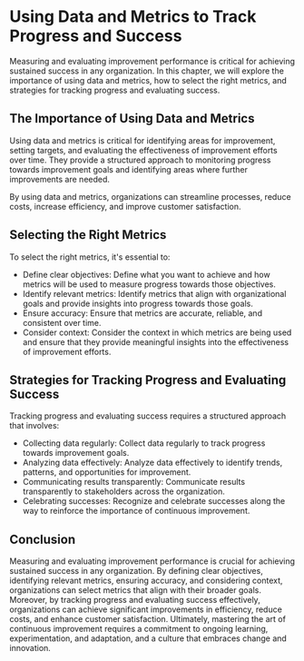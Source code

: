 Using Data and Metrics to Track Progress and Success
=================================================================================================================

Measuring and evaluating improvement performance is critical for achieving sustained success in any organization. In this chapter, we will explore the importance of using data and metrics, how to select the right metrics, and strategies for tracking progress and evaluating success.

The Importance of Using Data and Metrics
----------------------------------------

Using data and metrics is critical for identifying areas for improvement, setting targets, and evaluating the effectiveness of improvement efforts over time. They provide a structured approach to monitoring progress towards improvement goals and identifying areas where further improvements are needed.

By using data and metrics, organizations can streamline processes, reduce costs, increase efficiency, and improve customer satisfaction.

Selecting the Right Metrics
---------------------------

To select the right metrics, it's essential to:

* Define clear objectives: Define what you want to achieve and how metrics will be used to measure progress towards those objectives.
* Identify relevant metrics: Identify metrics that align with organizational goals and provide insights into progress towards those goals.
* Ensure accuracy: Ensure that metrics are accurate, reliable, and consistent over time.
* Consider context: Consider the context in which metrics are being used and ensure that they provide meaningful insights into the effectiveness of improvement efforts.

Strategies for Tracking Progress and Evaluating Success
-------------------------------------------------------

Tracking progress and evaluating success requires a structured approach that involves:

* Collecting data regularly: Collect data regularly to track progress towards improvement goals.
* Analyzing data effectively: Analyze data effectively to identify trends, patterns, and opportunities for improvement.
* Communicating results transparently: Communicate results transparently to stakeholders across the organization.
* Celebrating successes: Recognize and celebrate successes along the way to reinforce the importance of continuous improvement.

Conclusion
----------

Measuring and evaluating improvement performance is crucial for achieving sustained success in any organization. By defining clear objectives, identifying relevant metrics, ensuring accuracy, and considering context, organizations can select metrics that align with their broader goals. Moreover, by tracking progress and evaluating success effectively, organizations can achieve significant improvements in efficiency, reduce costs, and enhance customer satisfaction. Ultimately, mastering the art of continuous improvement requires a commitment to ongoing learning, experimentation, and adaptation, and a culture that embraces change and innovation.
